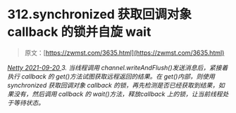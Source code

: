 <!--yml
category: 未分类
date: 0001-01-01 00:00:00
--->

# 312.synchronized 获取回调对象 callback 的锁并自旋 wait

> 原文：[https://zwmst.com/3635.html](https://zwmst.com/3635.html)

   [ *Netty* ](https://zwmst.com/netty)*[ <time datetime="2021-09-21T04:36:59+08:00"> 2021-09-20 </time> ](https://zwmst.com/3635.html)  3.  当线程调用 channel.writeAndFlush()发送消息后，紧接着执行 callback 的 get()方法试图获取远程返回的结果。在 get()内部，则使用 synchronized 获取回调对象 callback 的锁，再先检测是否已经获取到结果，如果没有，然后调用 callback 的 wait()方法，释放callback 上的锁，让当前线程处于等待状态。*